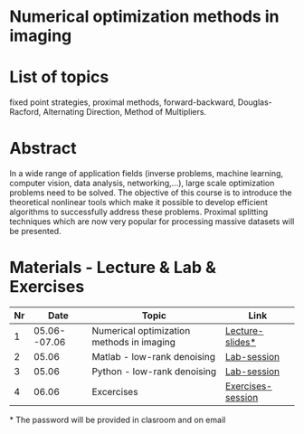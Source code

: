 # Numerical optimization methods in imaging

# List of topics
fixed point strategies, proximal methods, forward-backward, Douglas-Racford, Alternating Direction, Method of Multipliers.

# Abstract
In a wide range of application fields (inverse problems, machine learning, computer vision, data analysis, networking,...), large scale optimization problems need to be solved. The objective of this course is to introduce the theoretical nonlinear tools which make it possible to develop efficient algorithms to successfully address these problems. Proximal splitting techniques which are now very popular for processing massive datasets will be presented.

# Materials - Lecture & Lab & Exercises

| **Nr** | **Date** | **Topic**                   | **Link**           |
|--------|----------|-----------------------------|--------------------|
| 1      | 05.06--07.06    | Numerical optimization methods in imaging | [Lecture-slides*](https://ctipub-my.sharepoint.com/:f:/g/personal/georgian_nicolae_upb_ro/EsDPa7Q-a2xOjVoiyfSyBg8Bs4gDApDxrLe59mJAZi79cg) |
| 2      | 05.06    | Matlab - low-rank denoising | [Lab-session](Lab-session/Matlab) |
| 3      | 05.06    | Python - low-rank denoising | [Lab-session](Lab-session/Python) |
| 4      | 06.06    | Excercises                  | [Exercises-session](Exercises-session/bologna_2024_ex.pdf)              |

\* The password will be provided in clasroom and on email
